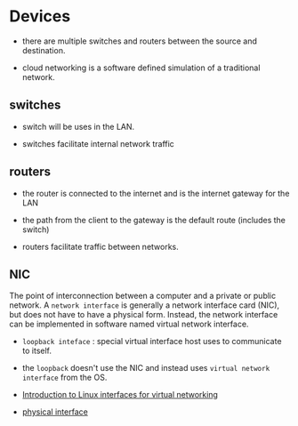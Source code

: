 # Devices

- there are multiple switches and routers between the source and destination.

- cloud networking is a software defined simulation of a traditional network.

## switches

- switch will be uses in the LAN.

- switches facilitate internal network traffic

## routers

- the router is connected to the internet and is the internet gateway for the LAN

- the path from the client to the gateway is the default route (includes the switch)

- routers facilitate traffic between networks.

## NIC

The point of interconnection between a computer and a private or public network. A `network interface` is generally a network interface card (NIC), but does not have to have a physical form. Instead, the network interface can be implemented in software named virtual network interface.

- `loopback inteface` : special virtual interface host uses to communicate to itself.

- the `loopback` doesn't use the NIC and instead uses `virtual network interface` from the OS.

- [Introduction to Linux interfaces for virtual networking](https://developers.redhat.com/blog/2018/10/22/introduction-to-linux-interfaces-for-virtual-networking)

- [physical interface](https://unix.stackexchange.com/questions/82919/what-does-the-eth0-interface-name-mean-in-linux)
